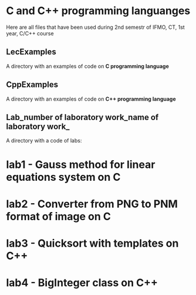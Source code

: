 # C and C++ programming languanges

Here are all files that have been used during 2nd semestr of IFMO, CT, 1st year, C/C++ course

## LecExamples
A directory with an examples of code on __C programming language__

## CppExamples
A directory with an examples of code on __C++ programming language__

## Lab_number of laboratory work_name of laboratory work_
A directory with a code of labs:
  # lab1 - Gauss method for linear equations system on C
  # lab2 - Converter from PNG to PNM format of image on C
  # lab3 - Quicksort with templates on C++
  # lab4 - BigInteger class on C++
